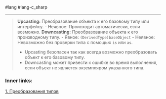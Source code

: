 #lang #lang-c_sharp

---
> **Upcasting:** Преобразование объекта к его базовому типу или интерфейсу.
>     - Неявное: Происходит автоматически, если возможно.
> **Downcasting:** Преобразование объекта к его производному типу.
>     - Явное: `(DerivedType)baseObject`
>     - Неявное: Невозможно без проверки типа с помощью `is` или `as`.
> 
> - Upcasting безопасен так как всегда возможно преобразовать объект к его базовому типу.
> - Downcasting может привести к ошибке во время выполнения, если объект не является экземпляром указанного типа.

### Inner links:
[1. Преобразования типов](1.%20Lang/C-sharp/0.%20Введение/1.%20Типы%20данных/Преобразования%20типов/1.%20Преобразования%20типов.md)